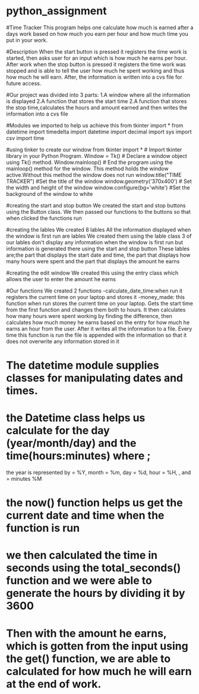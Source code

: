# python_assignment
#Time Tracker
This program helps one calculate how much is earned after a days work based on how much you earn per hour and how much time you put in your work.

#Description
When the start button is pressed it registers the time work is started, then asks user for an input which is how much he earns per hour. After work when the stop button is pressed it registers the time work was stopped and is able to tell the user how much he spent working and thus how much he will earn.
After, the information is written into a cvs file for future access.


#Our project was divided into 3 parts:
1.A window where all the information is displayed
2.A function that stores the start time
2.A function that stores the stop time,calculates the hours and amount earned and then writes the information into a cvs file

#Modules we imported to help us achieve this
from tkinter import *
from datetime import timedelta
import datetime
import decimal
import sys
import csv
import time

#using tinker to create our window
from tkinter import * # Import tkinter library in your Python Program.
Window = Tk() # Declare a window object using Tk() method.
Window.mainloop() # End the program using the mainloop() method for the window. This method holds the window active.Without this method the window does not run
window.title("TIME TRACKER") #Set the title of the window
window.geometry('370x400') # Set the width and height of the window
window.configure(bg='white') #Set the background of the window to white

#creating the start and stop button
We created the start and stop buttons using the Button class.
We then passed our functions to the buttons so that when clicked the functions run

#creating the lables
We created 8 lables
All the information displayed when the window is first run are lables
We created them using the lable class
3 of our lables don't display any information when the window is first run but information is generated there using the start and stop button
These lables are;the part that displays the start date and time, the part that displays how many hours were spent and the part that displays the amount he earns

#creating the edit window
We created this using the entry class which allows the user to enter the amount he earns


#Our functions
We created 2 functions
-calculate_date_time:when run it registers the current time on your laptop and stores it
-money_made: this function when run stores the current time on your laptop. Gets the start time from the first function and changes them both to hours. It then calculates how many hours were spent working by finding the difference, then calculates how much money he earns based on the entry for how much he earns an hour from the user. After it writes all the information to a file. Every time this function is run the file is appended with the information so that it does not overwrite any information stored in it


# The datetime module supplies classes for manipulating dates and times.
# the Datetime class helps us calculate for the day (year/month/day) and the time(hours:minutes) where ;
the year is represented by  = %Y, month  =  %m, day  = %d, hour  = %H, , and  = minutes %M
# the now() function helps us get the current date and time when the function is run
# we then calculated the time in seconds using the total_seconds() function and we were able to generate the hours by dividing it by 3600
# Then with the amount he earns, which is gotten from the input using the get() function, we are able to calculated for how much he will earn at the end of work.
